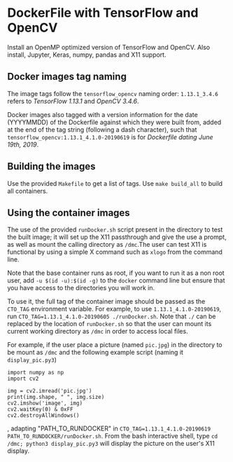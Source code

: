 # DockerFile with TensorFlow and OpenCV

Install an OpenMP optimized version of TensorFlow and OpenCV. Also install, Jupyter, Keras, numpy, pandas and X11 support.

## Docker images tag naming

The image tags follow the `tensorflow_opencv` naming order: `1.13.1_3.4.6` refers to *TensorFlow 1.13.1* and *OpenCV 3.4.6*.

Docker images also tagged with a version information for the date (YYYYMMDD) of the Dockerfile against which they were built from, added at the end of the tag string (following a dash character), such that `tensorflow_opencv:1.13.1_4.1.0-20190619` is for *Dockerfile dating June 19th, 2019*.

## Building the images

Use the provided `Makefile` to get a list of tags.
Use `make build_all` to build all containers.

## Using the container images

The use of the provided `runDocker.sh` script  present in the directory to test the built image; it will set up the X11 passthrough and give the use a prompt, as well as mount the calling directory as `/dmc`.The user can test X11 is functional by using a simple X command such as `xlogo` from the command line.

Note that the base container runs as root, if you want to run it as a non root user, add `-u $(id -u):$(id -g)` to the `docker` command line but ensure that you have access to the directories you will work in.

To use it, the full tag of the container image should be passed as the `CTO_TAG` environment variable. For example, to use `1.13.1_4.1.0-20190619`, run `CTO_TAG=1.13.1_4.1.0-20190605 ./runDocker.sh`. Note that `./` can be replaced by the location of `runDocker.sh` so that the user can mount its current working directory as `/dmc` in order to access local files.

For example, if the user place a picture (named `pic.jpg`) in the directory to be mount as `/dmc` and the following example script (naming it `display_pic.py3`)

    import numpy as np
    import cv2

    img = cv2.imread('pic.jpg')
    print(img.shape, " ", img.size)
    cv2.imshow('image', img)
    cv2.waitKey(0) & 0xFF
    cv2.destroyAllWindows()

, adapting "PATH_TO_RUNDOCKER" in `CTO_TAG=1.13.1_4.1.0-20190619 PATH_TO_RUNDOCKER/runDocker.sh`.
From the bash interactive shell, type `cd /dmc; python3 display_pic.py3` will display the picture on the user's X11 display.
